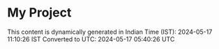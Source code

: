 # My Project

This content is dynamically generated in Indian Time (IST): 2024-05-17 11:10:26 IST
Converted to UTC: 2024-05-17 05:40:26 UTC
